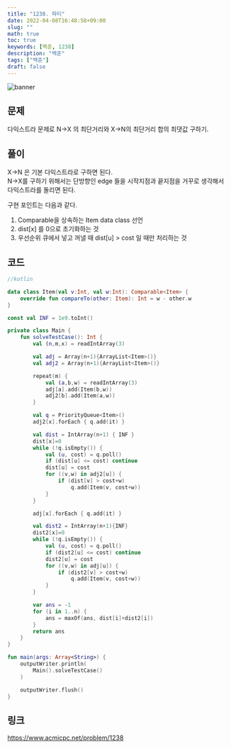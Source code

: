 ```yaml
---
title: "1238. 파티"
date: 2022-04-08T16:48:58+09:00
slug: ""
math: true
toc: true
keywords: [백준, 1238]
description: "백준"
tags: ["백준"]
draft: false
---
```

![banner](/banner/acm_banner.jpg)

## 문제
다익스트라 문제로 N->X 의 최단거리와 X->N의 최단거리 합의 최댓값 구하기.  

## 풀이
X->N 은 기본 다익스트라로 구하면 된다.  
N->X를 구하기 위해서는 단방향인 edge 들을 시작지점과 끝지점을 거꾸로 생각해서  
다익스트라를 돌리면 된다.  

구현 포인트는 다음과 같다.  
1. Comparable을 상속하는 Item data class 선언
2. dist\[x\] 를 0으로 초기화하는 것
3. 우선순위 큐에서 넣고 꺼낼 때 dist[u] > cost 일 때만 처리하는 것

## 코드
```kotlin
//kotlin

data class Item(val v:Int, val w:Int): Comparable<Item> {
    override fun compareTo(other: Item): Int = w - other.w
}

const val INF = 1e9.toInt()

private class Main {
    fun solveTestCase(): Int {
        val (n,m,x) = readIntArray(3)

        val adj = Array(n+1){ArrayList<Item>()}
        val adj2 = Array(n+1){ArrayList<Item>()}

        repeat(m) {
            val (a,b,w) = readIntArray(3)
            adj[a].add(Item(b,w))
            adj2[b].add(Item(a,w))
        }

        val q = PriorityQueue<Item>()
        adj2[x].forEach { q.add(it) }

        val dist = IntArray(n+1) { INF }
        dist[x]=0
        while (!q.isEmpty()) {
            val (u, cost) = q.poll()
            if (dist[u] <= cost) continue
            dist[u] = cost
            for ((v,w) in adj2[u]) {
                if (dist[v] > cost+w)
                    q.add(Item(v, cost+w))
            }
        }

        adj[x].forEach { q.add(it) }

        val dist2 = IntArray(n+1){INF}
        dist2[x]=0
        while (!q.isEmpty()) {
            val (u, cost) = q.poll()
            if (dist2[u] <= cost) continue
            dist2[u] = cost
            for ((v,w) in adj[u]) {
                if (dist2[v] > cost+w)
                    q.add(Item(v, cost+w))
            }
        }

        var ans = -1
        for (i in 1..n) {
            ans = maxOf(ans, dist[i]+dist2[i])
        }
        return ans
    }
}

fun main(args: Array<String>) {
    outputWriter.println(
        Main().solveTestCase()
    )

    outputWriter.flush()
}

```

## 링크
https://www.acmicpc.net/problem/1238